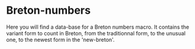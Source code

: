 # Breton-numbers
Here you will find a data-base for a Breton numbers macro.
It contains the variant form to count in Breton, from the traditionnal form, to the unusual one,
to the newest form in the 'new-breton'.
